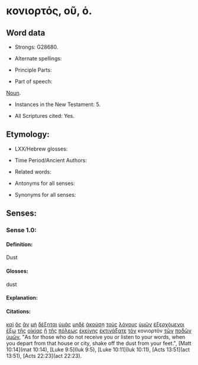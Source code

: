 # κονιορτός, οῦ, ὁ.

<!-- Status: S2=Needs2ndReview -->
<!-- Lexica used for edits: BDAG, FFM, LN, BN, A-S -->

## Word data

* Strongs: G28680.


* Alternate spellings:

* Principle Parts: 

* Part of speech: 

[Noun](http://ugg.readthedocs.io/en/latest/noun.html).

* Instances in the New Testament: 5.

* All Scriptures cited: Yes.

## Etymology: 

* LXX/Hebrew glosses: 

* Time Period/Ancient Authors: 

* Related words: 

* Antonyms for all senses:

* Synonyms for all senses: 

## Senses:

### Sense 1.0:

#### Definition: 

Dust 

#### Glosses:

dust

#### Explanation:

#### Citations:

[καὶ](../G25320/01.md) [ὃς](../G37390/01.md) [ἂν](../G03020/01.md) [μὴ](../G33610/01.md) [δέξηται](../G12090/01.md) [ὑμᾶς](../G47710/01.md) [μηδὲ](../G33660/01.md) [ἀκούσῃ](../G01910/01.md) [τοὺς](../G35880/01.md) [λόγους](../G30560/01.md) [ὑμῶν](../G47710/01.md) [ἐξερχόμενοι](../G18310/01.md) [ἔξω](../G18540/01.md) [τῆς](../G35880/01.md) [οἰκίας](../G36140/01.md) [ἢ](../G22280/01.md) [τῆς](../G35880/01.md) [πόλεως](../G41720/01.md) [ἐκείνης](../G15650/01.md) [ἐκτινάξατε](../G16210/01.md) [τὸν](../G35880/01.md) κονιορτὸν [τῶν](../G35880/01.md) [ποδῶν](../G42280/01.md) [ὑμῶν](../G47710/01.md), 
"As for those who do not receive you or listen to your words, when you depart from that house or city, shake off the dust from your feet.", 
[Matt 10:14](mat 10:14),  [Luke 9:5](luk 9:5),  [Luke 10:11](luk 10:11),  [Acts 13:51](act 13:51),  [Acts 22:23](act 22:23).
